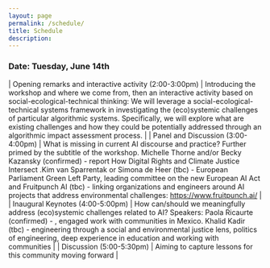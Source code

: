 ```yaml
---
layout: page
permalink: /schedule/
title: Schedule
description: 
---
```


### Date: Tuesday, June 14th


   | Opening remarks and interactive activity (2:00-3:00pm)  |  Introducing the workshop and where we come from, then an interactive activity based on social-ecological-technical thinking: We will leverage a social-ecological-technical systems framework in investigating the (eco)systemic challenges of particular algorithmic systems. Specifically, we will explore what are existing challenges and how they could be potentially addressed through an algorithmic impact assessment process.  | 
 |  Panel and Discussion (3:00-4:00pm) | What is missing in current AI discourse and practice? Further primed by the subtitle of the workshop. Michelle Thorne and/or Becky Kazansky (confirmed) - report How Digital Rights and Climate Justice Intersect .Kim van Sparrentak or Simona de Heer (tbc) - European Parliament Green Left Party, leading committee on the new European AI Act and Fruitpunch AI (tbc) - linking organizations and engineers around AI projects that address environmental challenges: https://www.fruitpunch.ai/  | 
   | Inaugural Keynotes (4:00-5:00pm)  | How can/should we meaningfully address (eco)systemic challenges related to AI? Speakers: Paola Ricaurte (confirmed) - , engaged work with communities in Mexico. Khalid Kadir (tbc) - engineering through a social and environmental justice lens, politics of engineering, deep experience in education and working with communities | 
    |    Discussion  (5:00-5:30pm) | Aiming to capture lessons for this community moving forward    |


